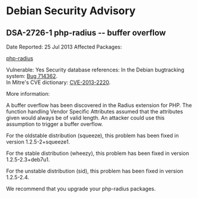 
Debian Security Advisory
========================


DSA-2726-1 php-radius -- buffer overflow
----------------------------------------



Date Reported:
25 Jul 2013
Affected Packages:

[php-radius](https://packages.debian.org/src:php-radius)

Vulnerable:
Yes
Security database references:
In the Debian bugtracking system: [Bug 714362](https://bugs.debian.org/cgi-bin/bugreport.cgi?bug=714362).  
In Mitre's CVE dictionary: [CVE-2013-2220](https://security-tracker.debian.org/tracker/CVE-2013-2220).  

More information:

A buffer overflow has been discovered in the Radius extension for PHP.
The function handling Vendor Specific Attributes assumed that the
attributes given would always be of valid length. An attacker could
use this assumption to trigger a buffer overflow.


For the oldstable distribution (squeeze), this problem has been fixed in
version 1.2.5-2+squeeze1.


For the stable distribution (wheezy), this problem has been fixed in
version 1.2.5-2.3+deb7u1.


For the unstable distribution (sid), this problem has been fixed in
version 1.2.5-2.4.


We recommend that you upgrade your php-radius packages.





